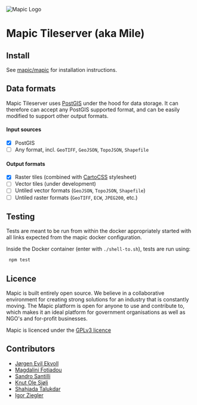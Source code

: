 ![Mapic Logo](https://cloud.githubusercontent.com/assets/2197944/19607635/5c434458-97cb-11e6-941b-e74e83b385ba.png)

# Mapic Tileserver (aka Mile)


## Install
See [mapic/mapic](https://github.com/mapic/mapic) for installation instructions.

## Data formats
Mapic Tileserver uses [PostGIS](http://www.postgis.net/) under the hood for data storage. It can therefore can accept any PostGIS supported format, and can be easily modified to support other output formats.

#### Input sources
- [x] PostGIS
- [ ] Any format, incl. `GeoTIFF`, `GeoJSON`, `TopoJSON`, `Shapefile`

#### Output formats
- [x] Raster tiles (combined with [CartoCSS](https://carto.com/docs/carto-engine/cartocss/) stylesheet)
- [ ] Vector tiles (under development)
- [ ] Untiled vector formats (`GeoJSON`, `TopoJSON`, `Shapefile`)
- [ ] Untiled raster formats (`GeoTIFF`, `ECW`, `JPEG200`, etc.)

## Testing

Tests are meant to be run from within the docker appropriately
started with all links expected from the mapic docker
configuration.

Inside the Docker container (enter with `./shell-to.sh`), tests are run using:

```sh
 npm test
````


## Licence
Mapic is built entirely open source. We believe in a collaborative environment for creating strong solutions for an industry that is constantly moving. The Mapic platform is open for anyone to use and contribute to, which makes it an ideal platform for government organisations as well as NGO's and for-profit businesses.

Mapic is licenced under the [GPLv3 licence](https://github.com/mapic/mapic/blob/master/LICENCE.md)

## Contributors
- [Jørgen Evil Ekvoll](https://github.com/jorgenevil)
- [Magdalini Fotiadou](https://github.com/mft74)
- [Sandro Santilli](https://github.com/strk)
- [Knut Ole Sjøli](https://github.com/knutole)
- [Shahjada Talukdar](https://github.com/destromas1)
- [Igor Ziegler](https://github.com/igorziegler)
